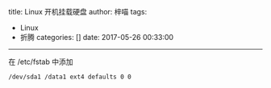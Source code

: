 title: Linux 开机挂载硬盘
author: 梓喵
tags:
  - Linux
  - 折腾
categories: []
date: 2017-05-26 00:33:00
---
在 /etc/fstab 中添加
```bash
/dev/sda1 /data1 ext4 defaults 0 0
```
